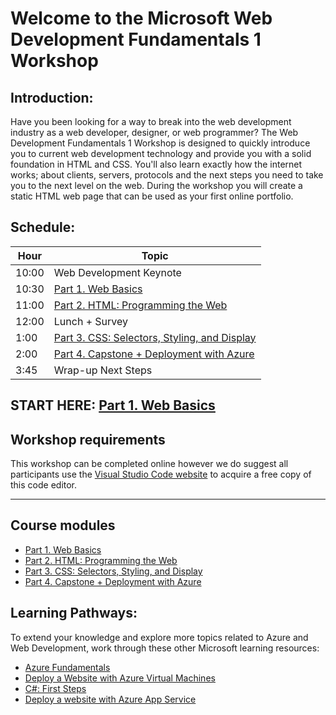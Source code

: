 # Welcome to the Microsoft Web Development Fundamentals 1 Workshop
## Introduction:
Have you been looking for a way to break into the web development industry as a web developer, designer, or web programmer? The Web Development Fundamentals 1 Workshop is designed to quickly introduce you to current web development technology and provide you with a solid foundation in HTML and CSS. You'll also learn exactly how the internet works; about clients, servers, protocols and the next steps you need to take you to the next level on the web. During the workshop you will create a static HTML web page that can be used as your first online portfolio.

## Schedule:

|Hour|Topic
|---|---|
|10:00	|Web Development Keynote
|10:30	|[Part 1. Web Basics](Part%201.%20Web%20Basics)
|11:00  |[Part 2. HTML: Programming the Web](Part%202.%20HTML)
|12:00	|Lunch + Survey
|1:00	|[Part 3. CSS: Selectors, Styling, and Display](Part%203.%20CSS%20%26%20CSS3)
|2:00	|[Part 4. Capstone + Deployment with Azure](Part%204.%20%20Capstone%20%2B%20Deployment)
|3:45	|Wrap-up Next Steps

## START HERE: [**Part 1. Web Basics**](Part%201.%20Web%20Basics)

## Workshop requirements

This workshop can be completed online however we do suggest all participants use the [Visual Studio Code website](https://code.visualstudio.com/) to acquire a free copy of this code editor.

---
## Course modules
* [Part 1. Web Basics](Part%201.%20Web%20Basics)
* [Part 2. HTML: Programming the Web](Part%202.%20HTML)
* [Part 3. CSS: Selectors, Styling, and Display](Part%203.%20CSS%20%26%20CSS3)
* [Part 4. Capstone + Deployment with Azure](Part%204.%20%20Capstone%20%2B%20Deployment)

## Learning Pathways:
To extend your knowledge and explore more topics related to Azure and Web Development, work through these other Microsoft learning resources:	
* [Azure Fundamentals](https://docs.microsoft.com/en-us/learn/paths/azure-fundamentals/)	
* [Deploy a Website with Azure Virtual Machines](https://docs.microsoft.com/en-us/learn/paths/deploy-a-website-with-azure-virtual-machines/)	
* [C#: First Steps](https://docs.microsoft.com/en-us/learn/paths/csharp-first-steps/)	
* [Deploy a website with Azure App Service](https://docs.microsoft.com/en-us/learn/paths/deploy-a-website-with-azure-app-service/)		
